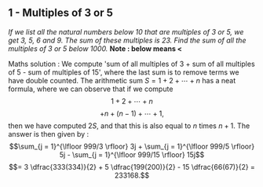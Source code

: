 ## 1 - Multiples of 3 or 5
_If we list all the natural numbers below 10 that are multiples of 3 or 5, we get 3, 5, 6 and 9. The sum of these multiples is 23.
Find the sum of all the multiples of 3 or 5 below 1000._
**Note : below means <**

Maths solution : We compute 'sum of all multiples of 3 + sum of all multiples of 5 - sum of multiples of 15', where the last sum is to remove terms we have double counted. The arithmetic sum $S = 1 + 2 + \cdots + n$ has a neat formula, where we can observe that if we compute
$$1 + 2 + \cdots + n$$
$$+ n + (n-1) + \cdots + 1,$$
then we have computed $2S$, and that this is also equal to $n$ times $n + 1$. The answer is then given by :
$$\sum_{j = 1}^{\lfloor 999/3 \rfloor} 3j + \sum_{j = 1}^{\lfloor 999/5 \rfloor} 5j - \sum_{j = 1}^{\lfloor 999/15 \rfloor} 15j$$
$$= 3 \dfrac{333(334)}{2} + 5 \dfrac{199(200)}{2} - 15 \dfrac{66(67)}{2} = 233168.$$
